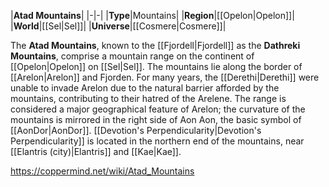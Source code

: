 |**Atad Mountains**|
|-|-|
|**Type**|Mountains|
|**Region**|[[Opelon\|Opelon]]|
|**World**|[[Sel\|Sel]]|
|**Universe**|[[Cosmere\|Cosmere]]|

The **Atad Mountains**, known to the [[Fjordell\|Fjordell]] as the **Dathreki Mountains**, comprise a mountain range on the continent of [[Opelon\|Opelon]] on [[Sel\|Sel]].
The mountains lie along the border of [[Arelon\|Arelon]] and Fjorden. For many years, the [[Derethi\|Derethi]] were unable to invade Arelon due to the natural barrier afforded by the mountains, contributing to their hatred of the Arelene.
The range is considered a major geographical feature of Arelon; the curvature of the mountains is mirrored in the right side of Aon Aon, the basic symbol of [[AonDor\|AonDor]].
[[Devotion's Perpendicularity\|Devotion's Perpendicularity]] is located in the northern end of the mountains, near [[Elantris (city)\|Elantris]] and [[Kae\|Kae]].



https://coppermind.net/wiki/Atad_Mountains